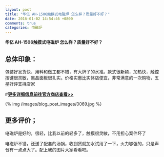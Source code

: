 ```yaml
---
layout: post
title: "华亿 AH-1506触摸式电磁炉 怎么样？质量好不好？"
date: 2016-01-02 14:54:46 +0800
comments: true
categories: 电磁炉
---
```


**华亿 AH-1506触摸式电磁炉 怎么样？质量好不好？**

## 总体印象：

包装好发货快，用料和做工都不错，有大牌子的水准。款式很新颖，加热快，触控按键很灵敏，黑晶面板很扎实。价格实惠比实体店便宜，非常满意的一次购物，五星好评支持店家

#[**更多详细信息前往官方商店查看>>**](http://redirect.simba.taobao.com/rd?w=unionnojs&f=http%3A%2F%2Fai.taobao.com%2Fauction%2Fedetail.htm%3Fe%3Dq7qYbsmCTFfuDAZjWhpTWCgju3Ue%252Fs1JbFD4gbKBb4dBWJVBnwmj7tnO073KpEUuesayvrQ7hvkEwiwEAUVRm%252BkhmNFX%252F3dHWvA9v2QHrugIdF8vpPzQmyxkRCTGouB6EXX6xukalL6awpbh6v%252BsbA%253D%253D%26ptype%3D100010%26from%3Dbasic&k=5ccfdb950740ca16&c=un&b=alimm_0&p=mm_109581374_12296429_46532450)

<!--More-->

{% img /images/blog_post_images/0069.jpg %}

## 更多评价；

电磁炉是好的，很轻，比我以前的轻多了，触摸很灵敏，不用担心案件坏了

电磁炉不错，还送了配套的汤锅，收到货就加水试用了一下，火力够强的，只是声音有一点点大了。配上我的图片大家看看吧。